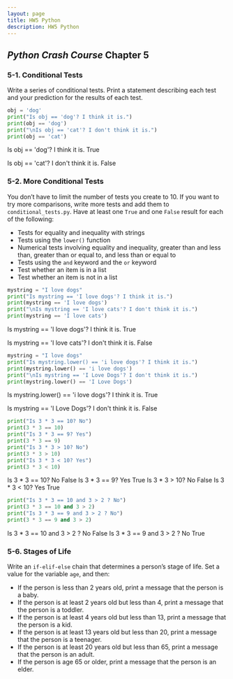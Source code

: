 ```yaml
---
layout: page
title: HW5 Python
description: HW5 Python
---
```


## _Python Crash Course_ Chapter 5


### 5-1. Conditional Tests
Write a series of conditional tests. Print a statement describing each test and your prediction for the results of each test. 


```python
obj = 'dog'
print("Is obj == 'dog'? I think it is.")
print(obj == 'dog')
print("\nIs obj == 'cat'? I don't think it is.")
print(obj == 'cat')

```
Is obj == 'dog'? I think it is.
True

Is obj == 'cat'? I don't think it is.
False

### 5-2. More Conditional Tests
You don’t have to limit the number of tests you create to 10. If you want to try more comparisons, write more tests and add them to `conditional_tests.py`. Have at least one `True` and one `False` result for each of the following:
- Tests for equality and inequality with strings
- Tests using the `lower()` function
- Numerical tests involving equality and inequality, greater than and less than, greater than or equal to, and less than or equal to
- Tests using the `and` keyword and the `or` keyword
- Test whether an item is in a list
- Test whether an item is not in a list

```python
mystring = "I love dogs"
print("Is mystring == 'I love dogs'? I think it is.")
print(mystring == 'I love dogs')
print("\nIs mystring == 'I love cats'? I don't think it is.")
print(mystring == 'I love cats')
```
Is mystring == 'I love dogs'? I think it is.
True

Is mystring == 'I love cats'? I don't think it is.
False

```python
mystring = "I love dogs"
print("Is mystring.lower() == 'i love dogs'? I think it is.")
print(mystring.lower() == 'i love dogs')
print("\nIs mystring == 'I Love Dogs'? I don't think it is.")
print(mystring.lower() == 'I Love Dogs')
```
Is mystring.lower() == 'i love dogs'? I think it is.
True

Is mystring == 'I Love Dogs'? I don't think it is.
False

```python
print("Is 3 * 3 == 10? No")
print(3 * 3 == 10)
print("Is 3 * 3 == 9? Yes")
print(3 * 3 == 9)
print("Is 3 * 3 > 10? No")
print(3 * 3 > 10)
print("Is 3 * 3 < 10? Yes")
print(3 * 3 < 10)
```
Is 3 * 3 == 10? No
False
Is 3 * 3 == 9? Yes
True
Is 3 * 3 > 10? No
False
Is 3 * 3 < 10? Yes
True

```python
print("Is 3 * 3 == 10 and 3 > 2 ? No")
print(3 * 3 == 10 and 3 > 2)
print("Is 3 * 3 == 9 and 3 > 2 ? No")
print(3 * 3 == 9 and 3 > 2)
```
Is 3 * 3 == 10 and 3 > 2 ? No
False
Is 3 * 3 == 9 and 3 > 2 ? No
True


### 5-6. Stages of Life

Write an `if-elif-else` chain that determines a person’s stage of life. Set a value for the variable `age`, and then:

- If the person is less than 2 years old, print a message that the person is a baby.
- If the person is at least 2 years old but less than 4, print a message that the person is a toddler.
- If the person is at least 4 years old but less than 13, print a message that the person is a kid.
- If the person is at least 13 years old but less than 20, print a message that the person is a teenager.
- If the person is at least 20 years old but less than 65, print a message that the person is an adult.
- If the person is age 65 or older, print a message that the person is an elder.
```
